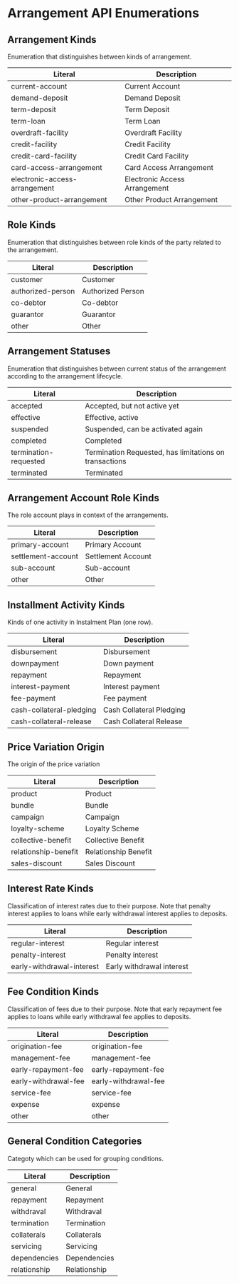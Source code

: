 Arrangement API Enumerations
===============

Arrangement Kinds
---

Enumeration that distinguishes between kinds of arrangement.  

|Literal| Description|
|---|---|
|current-account| Current Account|
|demand-deposit| Demand Deposit|
|term-deposit| Term Deposit|
|term-loan| Term Loan|
|overdraft-facility| Overdraft Facility|
|credit-facility| Credit Facility|
|credit-card-facility| Credit Card Facility|
|card-access-arrangement| Card Access Arrangement|
|electronic-access-arrangement| Electronic Access Arrangement|
|other-product-arrangement| Other Product Arrangement|

Role Kinds
---

Enumeration that distinguishes between role kinds of the party related to
the arrangement.

|Literal| Description|
|---|---|
|customer| Customer|
|authorized-person| Authorized Person|
|co-debtor| Co-debtor|
|guarantor| Guarantor|
|other| Other|

Arrangement Statuses
---

Enumeration that distinguishes between current status of the arrangement
according to the arrangement lifecycle.

|Literal| Description|
|---|---|
|accepted| Accepted, but not active yet|
|effective| Effective, active|
|suspended| Suspended, can be activated again|
|completed| Completed|
|termination-requested| Termination Requested, has limitations on transactions|
|terminated| Terminated|

Arrangement Account Role Kinds
---

The role account plays in context of the arrangements.

|Literal| Description|
|---|---|
|primary-account| Primary Account|
|settlement-account| Settlement Account|
|sub-account| Sub-account|
|other| Other|

Installment Activity Kinds
---

Kinds of one activity in Instalment Plan (one row).

|Literal| Description|
|---|---|
|disbursement| Disbursement|
|downpayment| Down payment|
|repayment| Repayment|
|interest-payment| Interest payment|
|fee-payment| Fee payment|
|cash-collateral-pledging| Cash Collateral Pledging|
|cash-collateral-release| Cash Collateral Release|

Price Variation Origin
---

The origin of the price variation

|Literal| Description|
|---|---|
|product| Product|
|bundle| Bundle|
|campaign| Campaign|
|loyalty-scheme| Loyalty Scheme|
|collective-benefit| Collective Benefit|
|relationship-benefit| Relationship Benefit|
|sales-discount| Sales Discount|

Interest Rate Kinds
---

Classification of interest rates due to their purpose.
Note that penalty interest applies to loans while early withdrawal
interest applies to deposits.

|Literal| Description|
|---|---|
|regular-interest| Regular interest|
|penalty-interest| Penalty interest|
|early-withdrawal-interest| Early withdrawal interest|

Fee Condition Kinds
---

Classification of fees due to their purpose.
Note that early repayment fee applies to loans while early withdrawal
fee applies to deposits.

|Literal| Description|
|---|---|
|origination-fee| origination-fee|
|management-fee| management-fee|
|early-repayment-fee| early-repayment-fee|
|early-withdrawal-fee| early-withdrawal-fee|
|service-fee| service-fee|
|expense| expense|
|other| other|

General Condition Categories
---

Categoty which can be used for grouping conditions.

|Literal| Description|
|---|---|
|general| General|
|repayment| Repayment|
|withdraval| Withdraval|
|termination| Termination|
|collaterals| Collaterals|
|servicing| Servicing|
|dependencies| Dependencies|
|relationship| Relationship|
